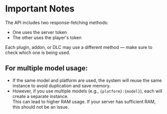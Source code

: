 # Important Notes

The API includes two response-fetching methods:
- One uses the server token  
- The other uses the player's token  

Each plugin, addon, or DLC may use a different method — make sure to check which one is being used.

## For multiple model usage:

- If the same model and platform are used, the system will reuse the same instance to avoid duplication and save memory.  
- However, if you use multiple models (e.g., `{platform}:{model}`), each will create a separate instance.  
  This can lead to higher RAM usage. If your server has sufficient RAM, this should not be an issue.
